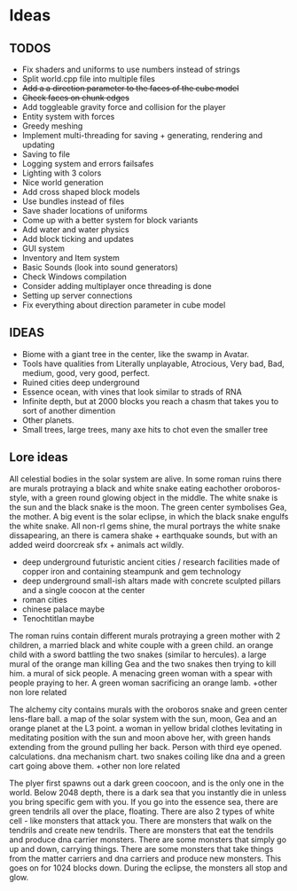 
# Ideas

## TODOS

- Fix shaders and uniforms to use numbers instead of strings
- Split world.cpp file into multiple files
- ~~Add a a direction parameter to the faces of the cube model~~
- ~~Check faces on chunk edges~~
- Add toggleable gravity force and collision for the player
- Entity system with forces
- Greedy meshing
- Implement multi-threading for saving + generating, rendering and updating
- Saving to file
- Logging system and errors failsafes
- Lighting with 3 colors
- Nice world generation
- Add cross shaped block models
- Use bundles instead of files
- Save shader locations of uniforms
- Come up with a better system for block variants
- Add water and water physics
- Add block ticking and updates
- GUI system
- Inventory and Item system
- Basic Sounds (look into sound generators)
- Check Windows compilation
- Consider adding multiplayer once threading is done
- Setting up server connections
- Fix everything about direction parameter in cube model

## IDEAS

- Biome with a giant tree in the center, like the swamp in Avatar.
- Tools have qualities from Literally unplayable, Atrocious, Very bad, Bad, medium, good, very good, perfect.
- Ruined cities deep underground
- Essence ocean, with vines that look similar to strads of RNA
- Infinite depth, but at 2000 blocks you reach a chasm that takes you to sort of another dimention
- Other planets.
- Small trees, large trees, many axe hits to chot even the smaller tree

## Lore ideas

All celestial bodies in the solar system are alive. In some roman ruins there are murals protraying a black and white snake
eating eachother oroboros-style, with a green round glowing object in the middle. The white snake is the sun and the black snake
is the moon. The green center symbolises Gea, the mother. A big event is the solar eclipse, in which the black snake engulfs the white snake. All non-rl gems shine, the mural portrays the white snake dissapearing, an there is camera shake + earthquake sounds, but with an added weird doorcreak sfx + animals act wildly. 

- deep underground futuristic ancient cities / research facilities made of copper iron and containing steampunk and gem technology
- deep underground small-ish altars made with concrete sculpted pillars and a single coocon at the center
- roman cities
- chinese palace maybe
- Tenochtitlan maybe

The roman ruins contain different murals protraying a green mother with 2 children, a married black and white
couple with a green child. an orange child with a sword battling the two snakes (similar to hercules).  a large mural of the orange man killing Gea and the two snakes then trying to kill him. a mural of sick people. A menacing green woman with a spear with people praying to her. A green woman sacrificing an orange lamb.  +other non lore related

The alchemy city contains murals with the oroboros snake and green center  lens-flare ball.  a map of the solar system with the sun, moon, Gea and an orange planet at the L3 point. a woman in yellow bridal clothes levitating in meditating position with the sun and moon above her, with green hands extending from the ground pulling her back. Person with third eye opened. calculations. dna mechanism chart. two snakes coiling like dna and a green cart going above them. +other non lore related

The plyer first spawns out a dark green coocoon, and is the only one in the world. Below 2048 depth, there is a dark sea that you instantly die in unless you bring  specific gem with you. If you go into the essence sea, there are green tendrils all over the place,
floating. There are also 2 types of white cell - like monsters that attack you. There are monsters that walk on the tendrils and create new tendrils. There are monsters that eat the tendrils and produce dna carrier monsters. There are some monsters that simply go up and down, carrying things. There are some monsters that take things from the matter carriers and dna carriers and produce new monsters. This goes on for 1024 blocks down. During the eclipse, the monsters all stop and glow.

